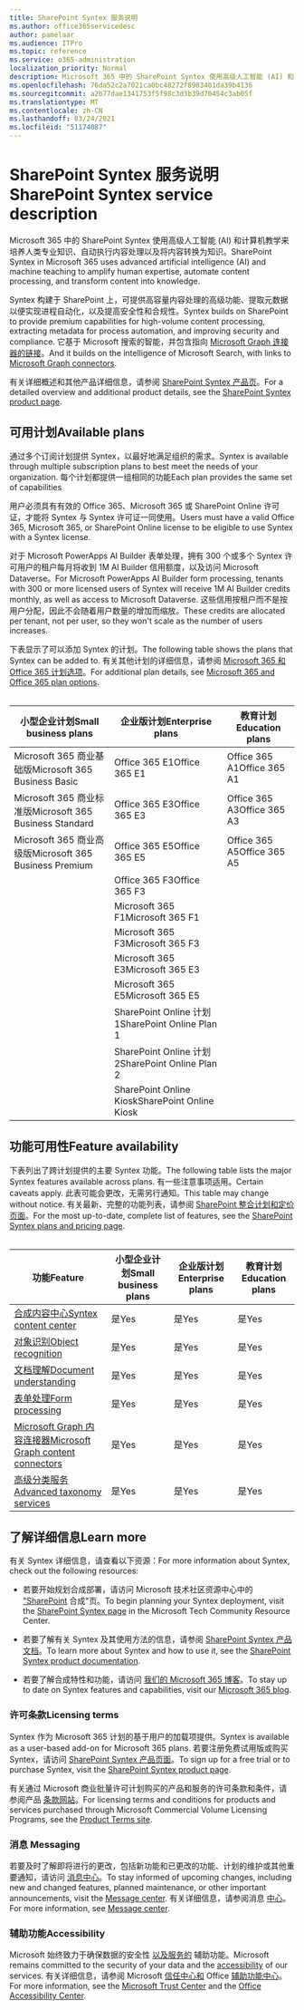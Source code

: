 ```yaml
---
title: SharePoint Syntex 服务说明
ms.author: office365servicedesc
author: pamelaar
ms.audience: ITPro
ms.topic: reference
ms.service: o365-administration
localization_priority: Normal
description: Microsoft 365 中的 SharePoint Syntex 使用高级人工智能 (AI) 和计算机教学来培养人类专业知识、自动执行内容处理以及将内容转换为知识。
ms.openlocfilehash: 76da52c2a7021ca0bc48272f8983401da39b4136
ms.sourcegitcommit: a2b77dae1341753f5f98c3d3b39d70454c3ab05f
ms.translationtype: MT
ms.contentlocale: zh-CN
ms.lasthandoff: 03/24/2021
ms.locfileid: "51174087"
---
```

# <a name="sharepoint-syntex-service-description"></a><span data-ttu-id="19c18-103">SharePoint Syntex 服务说明</span><span class="sxs-lookup"><span data-stu-id="19c18-103">SharePoint Syntex service description</span></span> 

<span data-ttu-id="19c18-104">Microsoft 365 中的 SharePoint Syntex 使用高级人工智能 (AI) 和计算机教学来培养人类专业知识、自动执行内容处理以及将内容转换为知识。</span><span class="sxs-lookup"><span data-stu-id="19c18-104">SharePoint Syntex in Microsoft 365 uses advanced artificial intelligence (AI) and machine teaching to amplify human expertise, automate content processing, and transform content into knowledge.</span></span>

<span data-ttu-id="19c18-105">Syntex 构建于 SharePoint 上，可提供高容量内容处理的高级功能、提取元数据以便实现进程自动化，以及提高安全性和合规性。</span><span class="sxs-lookup"><span data-stu-id="19c18-105">Syntex builds on SharePoint to provide premium capabilities for high-volume content processing, extracting metadata for process automation, and improving security and compliance.</span></span> <span data-ttu-id="19c18-106">它基于 Microsoft 搜索的智能，并包含指向 [Microsoft Graph 连接器的链接](/microsoftsearch/connectors-overview)。</span><span class="sxs-lookup"><span data-stu-id="19c18-106">And it builds on the intelligence of Microsoft Search, with links to [Microsoft Graph connectors](/microsoftsearch/connectors-overview).</span></span>

<span data-ttu-id="19c18-107">有关详细概述和其他产品详细信息，请参阅 [SharePoint Syntex 产品页](https://aka.ms/sharepointsyntex)。</span><span class="sxs-lookup"><span data-stu-id="19c18-107">For a detailed overview and additional product details, see the [SharePoint Syntex product page](https://aka.ms/sharepointsyntex).</span></span>

## <a name="available-plans"></a><span data-ttu-id="19c18-108">可用计划</span><span class="sxs-lookup"><span data-stu-id="19c18-108">Available plans</span></span>

<span data-ttu-id="19c18-109">通过多个订阅计划提供 Syntex，以最好地满足组织的需求。</span><span class="sxs-lookup"><span data-stu-id="19c18-109">Syntex is available through multiple subscription plans to best meet the needs of your organization.</span></span> <span data-ttu-id="19c18-110">每个计划都提供一组相同的功能</span><span class="sxs-lookup"><span data-stu-id="19c18-110">Each plan provides the same set of capabilities</span></span>

<span data-ttu-id="19c18-111">用户必须具有有效的 Office 365、Microsoft 365 或 SharePoint Online 许可证，才能将 Syntex 与 Syntex 许可证一同使用。</span><span class="sxs-lookup"><span data-stu-id="19c18-111">Users must have a valid Office 365, Microsoft 365, or SharePoint Online license to be eligible to use Syntex with a Syntex license.</span></span>

<span data-ttu-id="19c18-112">对于 Microsoft PowerApps AI Builder 表单处理，拥有 300 个或多个 Syntex 许可用户的租户每月将收到 1M AI Builder 信用额度，以及访问 Microsoft Dataverse。</span><span class="sxs-lookup"><span data-stu-id="19c18-112">For Microsoft PowerApps AI Builder form processing, tenants with 300 or more licensed users of Syntex will receive 1M AI Builder credits monthly, as well as access to Microsoft Dataverse.</span></span> <span data-ttu-id="19c18-113">这些信用按租户而不是按用户分配，因此不会随着用户数量的增加而缩放。</span><span class="sxs-lookup"><span data-stu-id="19c18-113">These credits are allocated per tenant, not per user, so they won't scale as the number of users increases.</span></span>

<span data-ttu-id="19c18-114">下表显示了可以添加 Syntex 的计划。</span><span class="sxs-lookup"><span data-stu-id="19c18-114">The following table shows the plans that Syntex can be added to.</span></span> <span data-ttu-id="19c18-115">有关其他计划的详细信息，请参阅 [Microsoft 365 和 Office 365 计划选项](../office-365-platform-service-description/office-365-plan-options.md)。</span><span class="sxs-lookup"><span data-stu-id="19c18-115">For additional plan details, see [Microsoft 365 and Office 365 plan options](../office-365-platform-service-description/office-365-plan-options.md).</span></span><br><br>


| <span data-ttu-id="19c18-116">小型企业计划</span><span class="sxs-lookup"><span data-stu-id="19c18-116">Small business plans</span></span>            | <span data-ttu-id="19c18-117">企业版计划</span><span class="sxs-lookup"><span data-stu-id="19c18-117">Enterprise plans</span></span>         | <span data-ttu-id="19c18-118">教育计划</span><span class="sxs-lookup"><span data-stu-id="19c18-118">Education plans</span></span>     |
| ------------------------------- | ------------------------ | ------------------- |
| <span data-ttu-id="19c18-119">Microsoft 365 商业基础版</span><span class="sxs-lookup"><span data-stu-id="19c18-119">Microsoft 365 Business Basic</span></span>    | <span data-ttu-id="19c18-120">Office 365 E1</span><span class="sxs-lookup"><span data-stu-id="19c18-120">Office 365 E1</span></span>            | <span data-ttu-id="19c18-121">Office 365 A1</span><span class="sxs-lookup"><span data-stu-id="19c18-121">Office 365 A1</span></span>       |
| <span data-ttu-id="19c18-122">Microsoft 365 商业标准版</span><span class="sxs-lookup"><span data-stu-id="19c18-122">Microsoft 365 Business Standard</span></span> | <span data-ttu-id="19c18-123">Office 365 E3</span><span class="sxs-lookup"><span data-stu-id="19c18-123">Office 365 E3</span></span>            | <span data-ttu-id="19c18-124">Office 365 A3</span><span class="sxs-lookup"><span data-stu-id="19c18-124">Office 365 A3</span></span>       |
| <span data-ttu-id="19c18-125">Microsoft 365 商业高级版</span><span class="sxs-lookup"><span data-stu-id="19c18-125">Microsoft 365 Business Premium</span></span>  | <span data-ttu-id="19c18-126">Office 365 E5</span><span class="sxs-lookup"><span data-stu-id="19c18-126">Office 365 E5</span></span>            | <span data-ttu-id="19c18-127">Office 365 A5</span><span class="sxs-lookup"><span data-stu-id="19c18-127">Office 365 A5</span></span>       |
|                                 | <span data-ttu-id="19c18-128">Office 365 F3</span><span class="sxs-lookup"><span data-stu-id="19c18-128">Office 365 F3</span></span>            |                     |
|                                 | <span data-ttu-id="19c18-129">Microsoft 365 F1</span><span class="sxs-lookup"><span data-stu-id="19c18-129">Microsoft 365 F1</span></span>         |                     |
|                                 | <span data-ttu-id="19c18-130">Microsoft 365 F3</span><span class="sxs-lookup"><span data-stu-id="19c18-130">Microsoft 365 F3</span></span>         |                     |
|                                 | <span data-ttu-id="19c18-131">Microsoft 365 E3</span><span class="sxs-lookup"><span data-stu-id="19c18-131">Microsoft 365 E3</span></span>         |                     |
|                                 | <span data-ttu-id="19c18-132">Microsoft 365 E5</span><span class="sxs-lookup"><span data-stu-id="19c18-132">Microsoft 365 E5</span></span>         |                     |
|                                 | <span data-ttu-id="19c18-133">SharePoint Online 计划 1</span><span class="sxs-lookup"><span data-stu-id="19c18-133">SharePoint Online Plan 1</span></span> |                     |
|                                 | <span data-ttu-id="19c18-134">SharePoint Online 计划 2</span><span class="sxs-lookup"><span data-stu-id="19c18-134">SharePoint Online Plan 2</span></span> |                     |
|                                 | <span data-ttu-id="19c18-135">SharePoint Online Kiosk</span><span class="sxs-lookup"><span data-stu-id="19c18-135">SharePoint Online Kiosk</span></span>  |                     |

## <a name="feature-availability"></a><span data-ttu-id="19c18-136">功能可用性</span><span class="sxs-lookup"><span data-stu-id="19c18-136">Feature availability</span></span>

<span data-ttu-id="19c18-137">下表列出了跨计划提供的主要 Syntex 功能。</span><span class="sxs-lookup"><span data-stu-id="19c18-137">The following table lists the major Syntex features available across plans.</span></span> <span data-ttu-id="19c18-138">有一些注意事项适用。</span><span class="sxs-lookup"><span data-stu-id="19c18-138">Certain caveats apply.</span></span> <span data-ttu-id="19c18-139">此表可能会更改，无需另行通知。</span><span class="sxs-lookup"><span data-stu-id="19c18-139">This table may change without notice.</span></span> <span data-ttu-id="19c18-140">有关最新、完整的功能列表，请参阅 [SharePoint 整合计划和定价页面](https://www.microsoft.com/microsoft-365/enterprise/sharepoint-syntex)。</span><span class="sxs-lookup"><span data-stu-id="19c18-140">For the most up-to-date, complete list of features, see the [SharePoint Syntex plans and pricing page](https://www.microsoft.com/microsoft-365/enterprise/sharepoint-syntex).</span></span><br><br>

| <span data-ttu-id="19c18-141">功能</span><span class="sxs-lookup"><span data-stu-id="19c18-141">Feature</span></span> | <span data-ttu-id="19c18-142">小型企业计划</span><span class="sxs-lookup"><span data-stu-id="19c18-142">Small business plans</span></span> | <span data-ttu-id="19c18-143">企业版计划</span><span class="sxs-lookup"><span data-stu-id="19c18-143">Enterprise plans</span></span> | <span data-ttu-id="19c18-144">教育计划</span><span class="sxs-lookup"><span data-stu-id="19c18-144">Education plans</span></span> |
|--|--|--|--|
| [<span data-ttu-id="19c18-145">合成内容中心</span><span class="sxs-lookup"><span data-stu-id="19c18-145">Syntex content center</span></span>](sharepoint-syntex-features.md#syntex-content-center) | <span data-ttu-id="19c18-146">是</span><span class="sxs-lookup"><span data-stu-id="19c18-146">Yes</span></span> | <span data-ttu-id="19c18-147">是</span><span class="sxs-lookup"><span data-stu-id="19c18-147">Yes</span></span> | <span data-ttu-id="19c18-148">是</span><span class="sxs-lookup"><span data-stu-id="19c18-148">Yes</span></span> |
| [<span data-ttu-id="19c18-149">对象识别</span><span class="sxs-lookup"><span data-stu-id="19c18-149">Object recognition</span></span>](sharepoint-syntex-features.md#object-recognition) | <span data-ttu-id="19c18-150">是</span><span class="sxs-lookup"><span data-stu-id="19c18-150">Yes</span></span> | <span data-ttu-id="19c18-151">是</span><span class="sxs-lookup"><span data-stu-id="19c18-151">Yes</span></span> | <span data-ttu-id="19c18-152">是</span><span class="sxs-lookup"><span data-stu-id="19c18-152">Yes</span></span> |
| [<span data-ttu-id="19c18-153">文档理解</span><span class="sxs-lookup"><span data-stu-id="19c18-153">Document understanding</span></span>](sharepoint-syntex-features.md#document-understanding) | <span data-ttu-id="19c18-154">是</span><span class="sxs-lookup"><span data-stu-id="19c18-154">Yes</span></span> | <span data-ttu-id="19c18-155">是</span><span class="sxs-lookup"><span data-stu-id="19c18-155">Yes</span></span> | <span data-ttu-id="19c18-156">是</span><span class="sxs-lookup"><span data-stu-id="19c18-156">Yes</span></span> |
| [<span data-ttu-id="19c18-157">表单处理</span><span class="sxs-lookup"><span data-stu-id="19c18-157">Form processing</span></span>](sharepoint-syntex-features.md#form-processing) | <span data-ttu-id="19c18-158">是</span><span class="sxs-lookup"><span data-stu-id="19c18-158">Yes</span></span> | <span data-ttu-id="19c18-159">是</span><span class="sxs-lookup"><span data-stu-id="19c18-159">Yes</span></span> | <span data-ttu-id="19c18-160">是</span><span class="sxs-lookup"><span data-stu-id="19c18-160">Yes</span></span> |
| [<span data-ttu-id="19c18-161">Microsoft Graph 内容连接器</span><span class="sxs-lookup"><span data-stu-id="19c18-161">Microsoft Graph content connectors</span></span>](sharepoint-syntex-features.md#microsoft-graph-content-connectors) | <span data-ttu-id="19c18-162">是</span><span class="sxs-lookup"><span data-stu-id="19c18-162">Yes</span></span> | <span data-ttu-id="19c18-163">是</span><span class="sxs-lookup"><span data-stu-id="19c18-163">Yes</span></span> | <span data-ttu-id="19c18-164">是</span><span class="sxs-lookup"><span data-stu-id="19c18-164">Yes</span></span> |
| [<span data-ttu-id="19c18-165">高级分类服务</span><span class="sxs-lookup"><span data-stu-id="19c18-165">Advanced taxonomy services</span></span>](sharepoint-syntex-features.md#advanced-taxonomy-services) | <span data-ttu-id="19c18-166">是</span><span class="sxs-lookup"><span data-stu-id="19c18-166">Yes</span></span> | <span data-ttu-id="19c18-167">是</span><span class="sxs-lookup"><span data-stu-id="19c18-167">Yes</span></span> | <span data-ttu-id="19c18-168">是</span><span class="sxs-lookup"><span data-stu-id="19c18-168">Yes</span></span> |

## <a name="learn-more"></a><span data-ttu-id="19c18-169">了解详细信息</span><span class="sxs-lookup"><span data-stu-id="19c18-169">Learn more</span></span>

<span data-ttu-id="19c18-170">有关 Syntex 详细信息，请查看以下资源：</span><span class="sxs-lookup"><span data-stu-id="19c18-170">For more information about Syntex, check out the following resources:</span></span>

  - <span data-ttu-id="19c18-171">若要开始规划合成部署，请访问 Microsoft 技术社区资源中心中的 ["SharePoint](https://resources.techcommunity.microsoft.com/sharepoint-syntex/) 合成"页。</span><span class="sxs-lookup"><span data-stu-id="19c18-171">To begin planning your Syntex deployment, visit the [SharePoint Syntex page](https://resources.techcommunity.microsoft.com/sharepoint-syntex/) in the Microsoft Tech Community Resource Center.</span></span>

  - <span data-ttu-id="19c18-172">若要了解有关 Syntex 及其使用方法的信息，请参阅 [SharePoint Syntex 产品文档](/microsoft-365/contentunderstanding/)。</span><span class="sxs-lookup"><span data-stu-id="19c18-172">To learn more about Syntex and how to use it, see the [SharePoint Syntex product documentation](/microsoft-365/contentunderstanding/).</span></span>

  - <span data-ttu-id="19c18-173">若要了解合成特性和功能，请访问 [我们的 Microsoft 365 博客](https://go.microsoft.com/fwlink/?linkid=2084915)。</span><span class="sxs-lookup"><span data-stu-id="19c18-173">To stay up to date on Syntex features and capabilities, visit our [Microsoft 365 blog](https://go.microsoft.com/fwlink/?linkid=2084915).</span></span>

### <a name="licensing-terms"></a><span data-ttu-id="19c18-174">许可条款</span><span class="sxs-lookup"><span data-stu-id="19c18-174">Licensing terms</span></span>

<span data-ttu-id="19c18-175">Syntex 作为 Microsoft 365 计划的基于用户的加载项提供。</span><span class="sxs-lookup"><span data-stu-id="19c18-175">Syntex is available as a user-based add-on for Microsoft 365 plans.</span></span> <span data-ttu-id="19c18-176">若要注册免费试用版或购买 Syntex，请访问 [SharePoint Syntex 产品页面](https://aka.ms/sharepointsyntex)。</span><span class="sxs-lookup"><span data-stu-id="19c18-176">To sign up for a free trial or to purchase Syntex, visit the [SharePoint Syntex product page](https://aka.ms/sharepointsyntex).</span></span>

<span data-ttu-id="19c18-177">有关通过 Microsoft 商业批量许可计划购买的产品和服务的许可条款和条件，请参阅产品 [条款网站](https://www.microsoft.com/licensing/terms/)。</span><span class="sxs-lookup"><span data-stu-id="19c18-177">For licensing terms and conditions for products and services purchased through Microsoft Commercial Volume Licensing Programs, see the [Product Terms site](https://www.microsoft.com/licensing/terms/).</span></span>

### <a name="messaging"></a><span data-ttu-id="19c18-178">消息 </span><span class="sxs-lookup"><span data-stu-id="19c18-178">Messaging</span></span>

<span data-ttu-id="19c18-179">若要及时了解即将进行的更改，包括新功能和已更改的功能、计划的维护或其他重要通知，请访问 [消息中心](https://go.microsoft.com/fwlink/p/?linkid=2070717)。</span><span class="sxs-lookup"><span data-stu-id="19c18-179">To stay informed of upcoming changes, including new and changed features, planned maintenance, or other important announcements, visit the [Message center](https://go.microsoft.com/fwlink/p/?linkid=2070717).</span></span> <span data-ttu-id="19c18-180">有关详细信息，请参阅消息 [中心](/microsoft-365/admin/manage/message-center)。</span><span class="sxs-lookup"><span data-stu-id="19c18-180">For more information, see [Message center](/microsoft-365/admin/manage/message-center).</span></span>

### <a name="accessibility"></a><span data-ttu-id="19c18-181">辅助功能</span><span class="sxs-lookup"><span data-stu-id="19c18-181">Accessibility</span></span>

<span data-ttu-id="19c18-182">Microsoft 始终致力于确保数据的安全性 [以及服务的](https://www.microsoft.com/trust-center/compliance/accessibility) 辅助功能。</span><span class="sxs-lookup"><span data-stu-id="19c18-182">Microsoft remains committed to the security of your data and the [accessibility](https://www.microsoft.com/trust-center/compliance/accessibility) of our services.</span></span> <span data-ttu-id="19c18-183">有关详细信息，请参阅 Microsoft [信任中心和](https://www.microsoft.com/trust-center) Office [辅助功能中心](https://support.office.com/article/ecab0fcf-d143-4fe8-a2ff-6cd596bddc6d)。</span><span class="sxs-lookup"><span data-stu-id="19c18-183">For more information, see the [Microsoft Trust Center](https://www.microsoft.com/trust-center) and the [Office Accessibility Center](https://support.office.com/article/ecab0fcf-d143-4fe8-a2ff-6cd596bddc6d).</span></span>